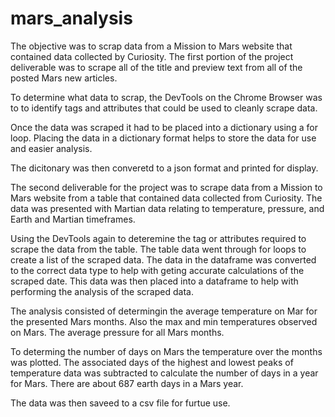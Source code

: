 # mars_analysis
The objective was to scrap data from a Mission to Mars website that contained data collected by Curiosity. The first portion of the project deliverable was to scrape all of the title and preview text from all of the posted Mars new articles.

To determine what data to scrap, the DevTools on the Chrome Browser was to to identify tags and attributes that could be used to cleanly scrape data. 

Once the data was scraped it had to be placed into a dictionary using a for loop. Placing the data in a dictionary format helps to store the data for use and easier analysis.

The dicitonary was then converetd to a json format and printed for display.

The second deliverable for the project was to scrape data from a Mission to Mars website from a table that contained data collected from Curiosity. The data was presented with Martian data relating to temperature, pressure, and Earth and Martian timeframes.

Using the DevTools again to deteremine the tag or attributes required to scrape the data from the table. The table data went through for loops to create a list of the scraped data. The data in the dataframe was converted to the correct data type to help with geting accurate calculations of the scraped date. This data was then placed into a dataframe to help with performing the analysis of the scraped data.

The analysis consisted of determingin the average temperature on Mar for the presented Mars months. Also the max and min temperatures observed on Mars. The average pressure for all Mars months.

To determing the number of days on Mars the temperature over the months was plotted. The associated days of the highest and lowest peaks of temperature data was subtracted to calculate the number of days in a year for Mars. There are about 687 earth days in a Mars year.

The data was then saveed to a csv file for furtue use.


